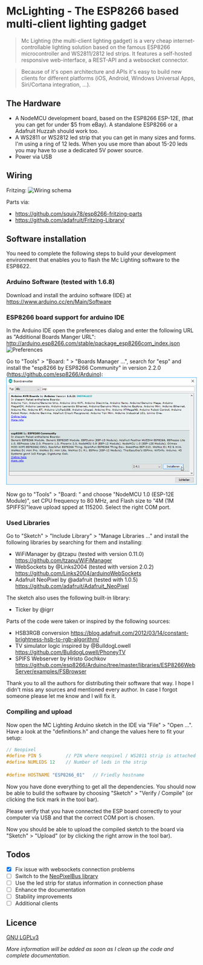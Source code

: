 # McLighting - The ESP8266 based multi-client lighting gadget

> Mc Lighting (the multi-client lighting gadget) is a very cheap internet-controllable lighting solution based on the famous ESP8266 microcontroller and WS2811/2812 led strips. It features a self-hosted responsive web-interface, a REST-API and a websocket connector.

> Because of it's open architecture and APIs it's easy to build new clients for different platforms (iOS, Android, Windows Universal Apps, Siri/Cortana integration, ...). 

## The Hardware
- A NodeMCU development board, based on the ESP8266 ESP-12E, (that you can get for under $5 from eBay). A standalone ESP8266 or a Adafruit Huzzah should work too.
- A WS2811 or WS2812 led strip that you can get in many sizes and forms. I'm using a ring of 12 leds. When you use more than about 15-20 leds you may have to use a dedicated 5V power source.
- Power via USB

## Wiring

Fritzing: 
![Wiring schema](https://raw.githubusercontent.com/toblum/McLighting/master/documentation/pics/McLighting-NodeMCU_Board.png)

Parts via:
- https://github.com/squix78/esp8266-fritzing-parts
- https://github.com/adafruit/Fritzing-Library/

## Software installation
You need to complete the following steps to build your development environment that enables you to flash the Mc Lighting software to the ESP8622.

### Arduino Software (tested with 1.6.8)
Download and install the arduino software (IDE) at https://www.arduino.cc/en/Main/Software

### ESP8266 board support for arduino IDE
In the Arduino IDE open the preferences dialog and enter the following URL as "Additional Boards Manger URL":\
http://arduino.esp8266.com/stable/package_esp8266com_index.json
![Preferences](https://raw.githubusercontent.com/toblum/McLighting/master/documentation/pics/arduino_preferences.png)

Go to "Tools" > "Board: <some board>" > "Boards Manager ...", search for "esp" and install the "esp8266 by ESP8266 Community" in version 2.2.0 (https://github.com/esp8266/Arduino):
![Preferences](https://raw.githubusercontent.com/toblum/McLighting/master/documentation/pics/arduino_boards_manager.png)

Now go to "Tools" > "Board: <some board>" and choose "NodeMCU 1.0 (ESP-12E Module)", set CPU frequency to 80 MHz, and Flash size to "4M (1M SPIFFS)"leave upload spped at 115200. Select the right COM port.

### Used Libraries
Go to "Sketch" > "Include Library" > "Manage Libraries ..." and install the following libraries by searching for them and installing:
- WiFiManager by @tzapu (tested with version 0.11.0)
  https://github.com/tzapu/WiFiManager
- WebSockets by @Links2004 (tested with version 2.0.2)
  https://github.com/Links2004/arduinoWebSockets
- Adafruit NeoPixel by @adafruit (tested with 1.0.5)
  https://github.com/adafruit/Adafruit_NeoPixel
  
The sketch also uses the following built-in library:
- Ticker by @igrr

Parts of the code were taken or inspired by the following sources:
- HSB3RGB conversion
  https://blog.adafruit.com/2012/03/14/constant-brightness-hsb-to-rgb-algorithm/
- TV simulator logic inspired by @BulldogLowell
  https://github.com/BulldogLowell/PhoneyTV
- SPIFS Webserver by Hristo Gochkov
  https://github.com/esp8266/Arduino/tree/master/libraries/ESP8266WebServer/examples/FSBrowser

Thank you to all the authors for distributing their software that way.
I hope I didn't miss any sources and mentioned every author. In case I forgot someone please let me know and I will fix it.

### Compiling and upload
Now open the MC Lighting Arduino sketch in the IDE via "File" > "Open ...". Have a look at the "definitions.h" and change the values here to fit your setup:
```c
// Neopixel
#define PIN 5         // PIN where neopixel / WS2811 strip is attached
#define NUMLEDS 12    // Number of leds in the strip

#define HOSTNAME "ESP8266_01"   // Friedly hostname
```

Now you have done everything to get all the dependencies. You should now be able to build the software by choosing "Sketch" > "Verify / Compile" (or clicking the tick mark in the tool bar).

Please verify that you have connected the ESP board correctly to your computer via USB and that the correct COM port is chosen.

Now you should be able to upload the compiled sketch to the board via "Sketch" > "Upload" (or by clicking the right arrow in the tool bar).

## Todos
- [x] Fix issue with websockets connection problems
- [ ] Switch to the [NeoPixelBus library](https://github.com/Makuna/NeoPixelBus/wiki)
- [ ] Use the led strip for status information in connection phase
- [ ] Enhance the documentation
- [ ] Stability improvements
- [ ] Additional clients

## Licence
[GNU LGPLv3](http://www.gnu.org/licenses/lgpl-3.0.txt)




*More information will be added as soon as I clean up the code and complete documentation.*
